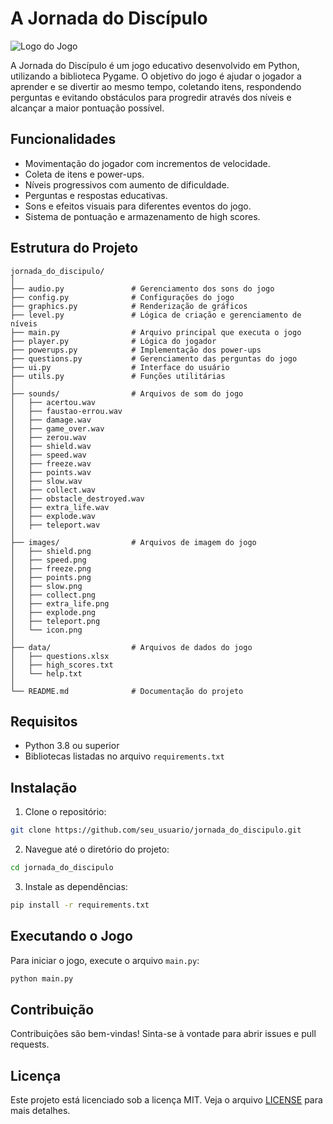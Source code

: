
# A Jornada do Discípulo

![Logo do Jogo](images/game_icon.png)

A Jornada do Discípulo é um jogo educativo desenvolvido em Python, utilizando a biblioteca Pygame. O objetivo do jogo é ajudar o jogador a aprender e se divertir ao mesmo tempo, coletando itens, respondendo perguntas e evitando obstáculos para progredir através dos níveis e alcançar a maior pontuação possível.

## Funcionalidades

- Movimentação do jogador com incrementos de velocidade.
- Coleta de itens e power-ups.
- Níveis progressivos com aumento de dificuldade.
- Perguntas e respostas educativas.
- Sons e efeitos visuais para diferentes eventos do jogo.
- Sistema de pontuação e armazenamento de high scores.

## Estrutura do Projeto

```plaintext
jornada_do_discipulo/
│
├── audio.py               # Gerenciamento dos sons do jogo
├── config.py              # Configurações do jogo
├── graphics.py            # Renderização de gráficos
├── level.py               # Lógica de criação e gerenciamento de níveis
├── main.py                # Arquivo principal que executa o jogo
├── player.py              # Lógica do jogador
├── powerups.py            # Implementação dos power-ups
├── questions.py           # Gerenciamento das perguntas do jogo
├── ui.py                  # Interface do usuário
├── utils.py               # Funções utilitárias
│
├── sounds/                # Arquivos de som do jogo
│   ├── acertou.wav
│   ├── faustao-errou.wav
│   ├── damage.wav
│   ├── game_over.wav
│   ├── zerou.wav
│   ├── shield.wav
│   ├── speed.wav
│   ├── freeze.wav
│   ├── points.wav
│   ├── slow.wav
│   ├── collect.wav
│   ├── obstacle_destroyed.wav
│   ├── extra_life.wav
│   ├── explode.wav
│   ├── teleport.wav
│
├── images/                # Arquivos de imagem do jogo
│   ├── shield.png
│   ├── speed.png
│   ├── freeze.png
│   ├── points.png
│   ├── slow.png
│   ├── collect.png
│   ├── extra_life.png
│   ├── explode.png
│   ├── teleport.png
│   └── icon.png
│
├── data/                  # Arquivos de dados do jogo
│   ├── questions.xlsx
│   ├── high_scores.txt
│   └── help.txt
│
└── README.md              # Documentação do projeto
```

## Requisitos

- Python 3.8 ou superior
- Bibliotecas listadas no arquivo `requirements.txt`

## Instalação

1. Clone o repositório:

```bash
git clone https://github.com/seu_usuario/jornada_do_discipulo.git
```

2. Navegue até o diretório do projeto:

```bash
cd jornada_do_discipulo
```

3. Instale as dependências:

```bash
pip install -r requirements.txt
```

## Executando o Jogo

Para iniciar o jogo, execute o arquivo `main.py`:

```bash
python main.py
```

## Contribuição

Contribuições são bem-vindas! Sinta-se à vontade para abrir issues e pull requests.

## Licença

Este projeto está licenciado sob a licença MIT. Veja o arquivo [LICENSE](LICENSE) para mais detalhes.
